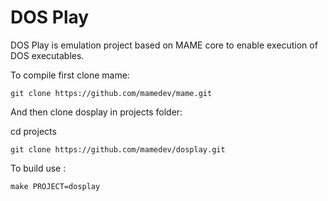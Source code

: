 # **DOS Play** #

DOS Play is emulation project based on MAME core to enable execution of DOS executables.

To compile first clone mame:

```
git clone https://github.com/mamedev/mame.git
```

And then clone dosplay in projects folder:

cd projects

```
git clone https://github.com/mamedev/dosplay.git
```

To build use :

```
make PROJECT=dosplay 
```
